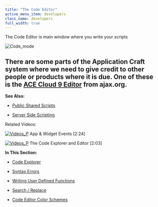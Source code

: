 ```yaml
---
title: "The Code Editor"
active_menu_item: developers
class_name: developers
full_width: true
---
```



The Code Editor is main window where you write your scripts

![Code\_mode](/img/docs/code_mode.zoom72.png)

## There are some parts of the Application Craft system where we need to give credit to other people or products where it is due. One of these is the [ACE Cloud 9 Editor](http://ace.ajax.org/) from ajax.org.

**See Also:**

 - [Public Shared Scripts](../../public-shared-scripts)

 - [Server Side Scripting](../../../server-side-scripting-overview/)

Related Videos:

[![Videos\_P](/img/docs/videos_p.png)](http://www.youtube.com/v/UYwR5Q2fgeI?autoplay=1&hd=1&fs=1&showsearch=0&rel=0&) App & Widget Events [2:24]

[![Videos\_P](/img/docs/videos_p.png)](http://www.youtube.com/v/ct8xOC_K2Rk?autoplay=1&hd=1&fs=1&showsearch=0&rel=0&) The Code Explorer and Editor [2:03]

**In This Section:**

 - [Code Explorer](code-explorer)

 - [Syntax Errors](syntax-errors)

 - [Writing User Defined Functions](../introduction/writing-user-defined-functions)

 - [Search / Replace](search--replace)

 - [Code Editor Color Schemes](code-higlighting)

